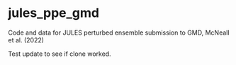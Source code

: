 # jules_ppe_gmd
Code and data for JULES perturbed ensemble submission to GMD, McNeall et al. (2022)

Test update to see if clone worked.
